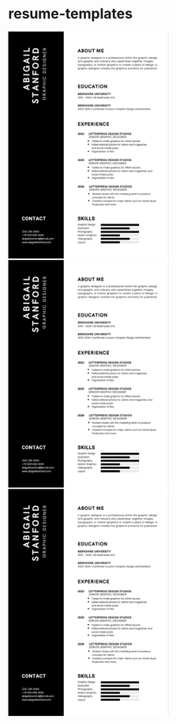 # resume-templates

<p float="left">
  <img title="Title Tag Goes Here" src="https://github.com/Julia-talbi/resume-templates/blob/main/images/Screen%20Shot%202021-01-08%20at%2020.45.58.JPG?raw=true" width="325" />
  <img src="https://github.com/Julia-talbi/resume-templates/blob/main/images/Screen%20Shot%202021-01-08%20at%2020.45.58.JPG?raw=true" width="325" />
  <img src="https://github.com/Julia-talbi/resume-templates/blob/main/images/Screen%20Shot%202021-01-08%20at%2020.45.58.JPG?raw=true" width="325" />
</p>
